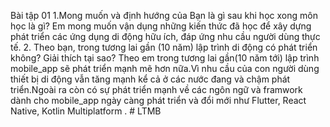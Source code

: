 <!-- # myapp

A new Flutter project.

## Getting Started

This project is a starting point for a Flutter application.

A few resources to get you started if this is your first Flutter project:

- [Lab: Write your first Flutter app](https://docs.flutter.dev/get-started/codelab)
- [Cookbook: Useful Flutter samples](https://docs.flutter.dev/cookbook)

For help getting started with Flutter development, view the
[online documentation](https://docs.flutter.dev/), which offers tutorials,
samples, guidance on mobile development, and a full API reference. -->

Bài tập 01
1.Mong muốn và định hướng của Bạn là gì sau khi học xong môn học là gì?
Em mong muốn vận dụng những kiến thức đã học để xây dựng phát triển các ứng dụng di động hữu ích, đáp ứng nhu cầu người dùng thực tế. 2. Theo bạn, trong tương lai gần (10 năm) lập trình di động có phát triển không? Giải thích tại sao?
Theo em trong tương lai gần(10 năm tới) lập trình mobile_app sẽ phát triển mạnh mẽ hơn nữa.Vì nhu cầu của con người dùng thiết bị di động vẫn tăng mạnh kể cả ở các nước đang và chậm phát triển.Ngoài ra còn có sự phát triển mạnh về các ngôn ngữ và framwork dành cho mobile_app ngày càng phát triển và đổi mới như Flutter, React Native, Kotlin Multiplatform .
#   L T M B 
 
 
